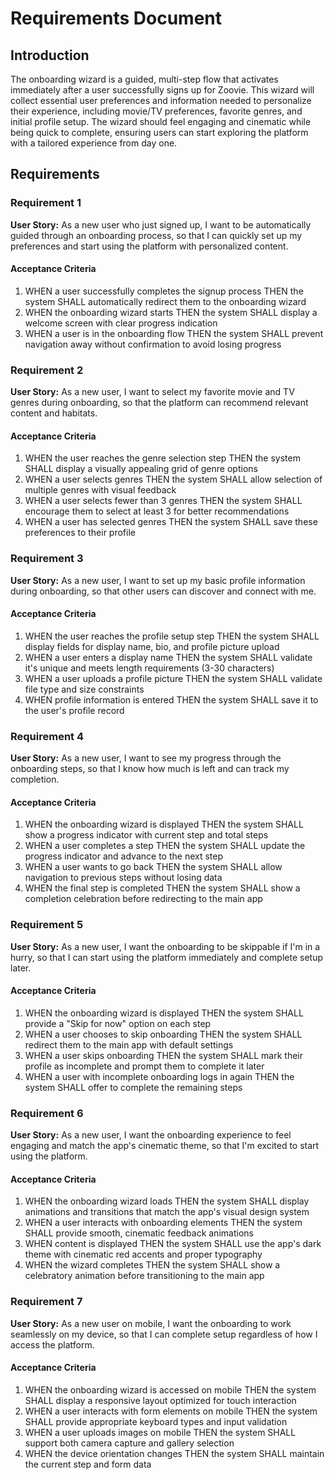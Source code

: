 # Requirements Document

## Introduction

The onboarding wizard is a guided, multi-step flow that activates immediately after a user successfully signs up for Zoovie. This wizard will collect essential user preferences and information needed to personalize their experience, including movie/TV preferences, favorite genres, and initial profile setup. The wizard should feel engaging and cinematic while being quick to complete, ensuring users can start exploring the platform with a tailored experience from day one.

## Requirements

### Requirement 1

**User Story:** As a new user who just signed up, I want to be automatically guided through an onboarding process, so that I can quickly set up my preferences and start using the platform with personalized content.

#### Acceptance Criteria

1. WHEN a user successfully completes the signup process THEN the system SHALL automatically redirect them to the onboarding wizard
2. WHEN the onboarding wizard starts THEN the system SHALL display a welcome screen with clear progress indication
3. WHEN a user is in the onboarding flow THEN the system SHALL prevent navigation away without confirmation to avoid losing progress

### Requirement 2

**User Story:** As a new user, I want to select my favorite movie and TV genres during onboarding, so that the platform can recommend relevant content and habitats.

#### Acceptance Criteria

1. WHEN the user reaches the genre selection step THEN the system SHALL display a visually appealing grid of genre options
2. WHEN a user selects genres THEN the system SHALL allow selection of multiple genres with visual feedback
3. WHEN a user selects fewer than 3 genres THEN the system SHALL encourage them to select at least 3 for better recommendations
4. WHEN a user has selected genres THEN the system SHALL save these preferences to their profile

### Requirement 3

**User Story:** As a new user, I want to set up my basic profile information during onboarding, so that other users can discover and connect with me.

#### Acceptance Criteria

1. WHEN the user reaches the profile setup step THEN the system SHALL display fields for display name, bio, and profile picture upload
2. WHEN a user enters a display name THEN the system SHALL validate it's unique and meets length requirements (3-30 characters)
3. WHEN a user uploads a profile picture THEN the system SHALL validate file type and size constraints
4. WHEN profile information is entered THEN the system SHALL save it to the user's profile record

### Requirement 4

**User Story:** As a new user, I want to see my progress through the onboarding steps, so that I know how much is left and can track my completion.

#### Acceptance Criteria

1. WHEN the onboarding wizard is displayed THEN the system SHALL show a progress indicator with current step and total steps
2. WHEN a user completes a step THEN the system SHALL update the progress indicator and advance to the next step
3. WHEN a user wants to go back THEN the system SHALL allow navigation to previous steps without losing data
4. WHEN the final step is completed THEN the system SHALL show a completion celebration before redirecting to the main app

### Requirement 5

**User Story:** As a new user, I want the onboarding to be skippable if I'm in a hurry, so that I can start using the platform immediately and complete setup later.

#### Acceptance Criteria

1. WHEN the onboarding wizard is displayed THEN the system SHALL provide a "Skip for now" option on each step
2. WHEN a user chooses to skip onboarding THEN the system SHALL redirect them to the main app with default settings
3. WHEN a user skips onboarding THEN the system SHALL mark their profile as incomplete and prompt them to complete it later
4. WHEN a user with incomplete onboarding logs in again THEN the system SHALL offer to complete the remaining steps

### Requirement 6

**User Story:** As a new user, I want the onboarding experience to feel engaging and match the app's cinematic theme, so that I'm excited to start using the platform.

#### Acceptance Criteria

1. WHEN the onboarding wizard loads THEN the system SHALL display animations and transitions that match the app's visual design system
2. WHEN a user interacts with onboarding elements THEN the system SHALL provide smooth, cinematic feedback animations
3. WHEN content is displayed THEN the system SHALL use the app's dark theme with cinematic red accents and proper typography
4. WHEN the wizard completes THEN the system SHALL show a celebratory animation before transitioning to the main app

### Requirement 7

**User Story:** As a new user on mobile, I want the onboarding to work seamlessly on my device, so that I can complete setup regardless of how I access the platform.

#### Acceptance Criteria

1. WHEN the onboarding wizard is accessed on mobile THEN the system SHALL display a responsive layout optimized for touch interaction
2. WHEN a user interacts with form elements on mobile THEN the system SHALL provide appropriate keyboard types and input validation
3. WHEN a user uploads images on mobile THEN the system SHALL support both camera capture and gallery selection
4. WHEN the device orientation changes THEN the system SHALL maintain the current step and form data
